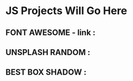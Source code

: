 # JS Projects Will Go Here


## FONT AWESOME - link : <link rel="stylesheet" href="https://cdnjs.cloudflare.com/ajax/libs/font-awesome/6.1.0/css/all.min.css" integrity="sha512-10/jx2EXwxxWqCLX/hHth/vu2KY3jCF70dCQB8TSgNjbCVAC/8vai53GfMDrO2Emgwccf2pJqxct9ehpzG+MTw==" crossorigin="anonymous"/>

## UNSPLASH RANDOM : <div style="background-image: url('https://source.unsplash.com/random/?landscape')"></div>


## BEST BOX SHADOW : <div style="box-shadow: 0 14px 28px rgba(0,0,0,0.25), 0 10px 10px rgba(0,0,0,0.1)"></div>

## 